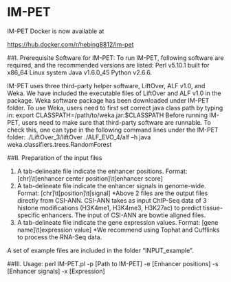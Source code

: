 # IM-PET

IM-PET Docker is now available at 

https://hub.docker.com/r/hebing8812/im-pet

##I. Prerequisite Software for IM-PET:
	To run IM-PET, following software are required, and the recommended versions are listed:
	Perl v5.10.1 built for x86_64 Linux system
	Java v1.6.0_45
	Python v2.6.6.

IM-PET uses three third-party helper software, LiftOver, ALF v1.0, and Weka. We have included the executable files of LiftOver and ALF v1.0 in the package. Weka software package has been downloaded under IM-PET folder. To use Weka, users need to first set correct java class path by typing in:
export CLASSPATH=/path/to/weka.jar:$CLASSPATH 
Before running IM-PET, users need to make sure that third-party software are runnable. To check this, one can type in the following command lines under the IM-PET folder:
	./LiftOver_3/liftOver
	./ALF_EVO_4/alf –h
	java weka.classifiers.trees.RandomForest

##II. Preparation of the input files
1) A tab-delineate file indicate the enhancer positions. 
   Format: [chr]\t[enhancer center position]\t[enhancer score]
2) A tab-delineate file indicate the enhancer signals in genome-wide.
   Format: [chr]\t[position]\t[signal]
*Above 2 files are the output files directly from CSI-ANN. CSI-ANN takes as input ChIP-Seq data of 3 histone modifications (H3K4me1, H3K4me3, H3K27ac) to predict tissue-specific enhancers. The input of CSI-ANN are bowtie aligned files.
3) A tab-delineate file indicate the gene expression values.
   Format: [gene name]\t[expression value]
*We recommend using Tophat and Cufflinks to process the RNA-Seq data.

A set of example files are included in the folder “INPUT_example”.

##III. Usage:
perl IM-PET.pl -p [Path to IM-PET] -e [Enhancer positions] -s [Enhancer signals] -x [Expression] 
